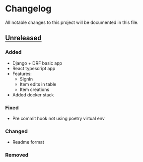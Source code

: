 # Changelog

All notable changes to this project will be documented in this file.

## [Unreleased]

### Added

- Django + DRF basic app
- React typescript app
- Features:
  - SignIn
  - Item edits in table
  - Item creations
- Added docker stack

### Fixed

- Pre commit hook not using poetry virtual env

### Changed

- Readme format

### Removed

[unreleased]: https://github.com/HomeLabHQ/expiration-tracker
